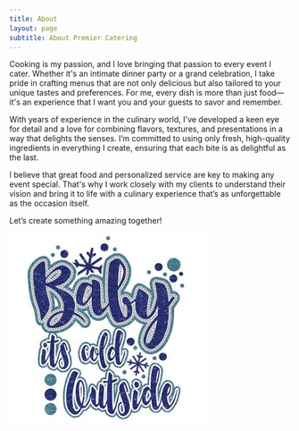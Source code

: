 ```yaml
---
title: About
layout: page
subtitle: About Premier Catering
---
```

Cooking is my passion, and I love bringing that passion to every event I cater. Whether it's an intimate dinner party or a grand celebration, I take pride in crafting menus that are not only delicious but also tailored to your unique tastes and preferences. For me, every dish is more than just food—it's an experience that I want you and your guests to savor and remember.

With years of experience in the culinary world, I've developed a keen eye for detail and a love for combining flavors, textures, and presentations in a way that delights the senses. I’m committed to using only fresh, high-quality ingredients in everything I create, ensuring that each bite is as delightful as the last.

I believe that great food and personalized service are key to making any event special. That's why I work closely with my clients to understand their vision and bring it to life with a culinary experience that’s as unforgettable as the occasion itself.

Let’s create something amazing together!

![](/assets/uploads/cold.png)
